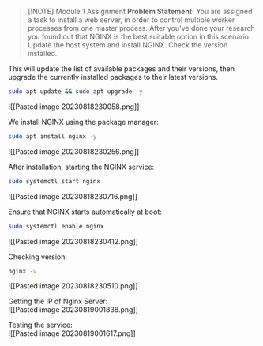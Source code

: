 
> [!NOTE] Module 1 Assignment 
> **Problem Statement:** 
> You are assigned a task to install a web server, in order to control multiple worker processes from one master process. After you've done your research you found out that NGINX is the best suitable option in this scenario. Update the host system and install NGINX. Check the version installed.

This will update the list of available packages and their versions, then upgrade the currently installed packages to their latest versions.
```bash
sudo apt update && sudo apt upgrade -y
```
![[Pasted image 20230818230058.png]]

We install NGINX using the package manager:
```bash
sudo apt install nginx -y
```
![[Pasted image 20230818230256.png]]

After installation, starting the NGINX service:
```bash
sudo systemctl start nginx
```
![[Pasted image 20230818230716.png]]

Ensure that NGINX starts automatically at boot:
```bash
sudo systemctl enable nginx
```
![[Pasted image 20230818230412.png]]

Checking version:
```bash
nginx -v
```
![[Pasted image 20230818230510.png]]

Getting the IP of Nginx Server:  
![[Pasted image 20230819001838.png]]

Testing the service:  
![[Pasted image 20230819001617.png]]

